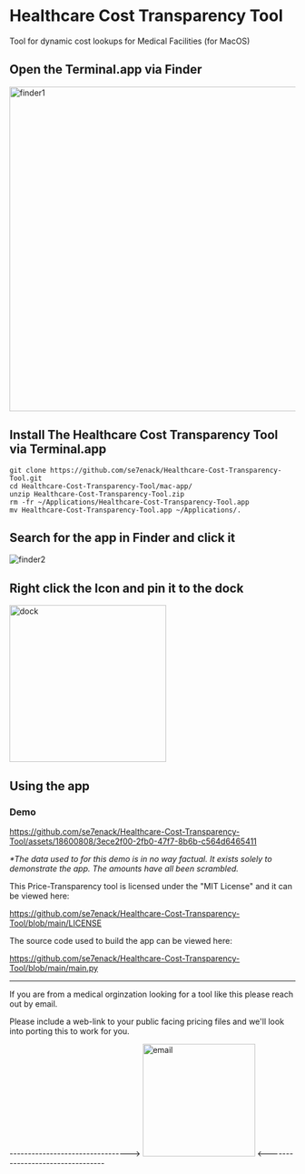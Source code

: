 # Healthcare Cost Transparency Tool 
Tool for dynamic cost lookups for Medical Facilities (for MacOS)

## Open the Terminal.app via Finder
<img width="571" alt="finder1" src="https://github.com/se7enack/Healthcare-Cost-Transparency-Tool/assets/18600808/04aa8170-a83f-49ee-8e9a-c647bd1120d7">


## Install The Healthcare Cost Transparency Tool via Terminal.app
```
git clone https://github.com/se7enack/Healthcare-Cost-Transparency-Tool.git
cd Healthcare-Cost-Transparency-Tool/mac-app/
unzip Healthcare-Cost-Transparency-Tool.zip
rm -fr ~/Applications/Healthcare-Cost-Transparency-Tool.app
mv Healthcare-Cost-Transparency-Tool.app ~/Applications/.
```
## Search for the app in Finder and click it
![finder2](https://github.com/se7enack/Healthcare-Cost-Transparency-Tool/assets/18600808/76b748e7-fac3-4fd6-b8d8-e3675afdeddf)


## Right click the Icon and pin it to the dock
<img width="276" alt="dock" src="https://github.com/se7enack/Healthcare-Cost-Transparency-Tool/assets/18600808/275f4ac1-766b-4f88-a512-f60fb345dc1d">


## Using the app

### Demo
https://github.com/se7enack/Healthcare-Cost-Transparency-Tool/assets/18600808/3ece2f00-2fb0-47f7-8b6b-c564d6465411

<i>*The data used to for this demo is in no way factual. It exists solely to demonstrate the app. The amounts have all been scrambled.</i>

This Price-Transparency tool is licensed under the "MIT License" and it can be viewed here:

https://github.com/se7enack/Healthcare-Cost-Transparency-Tool/blob/main/LICENSE

The source code used to build the app can be viewed here:

https://github.com/se7enack/Healthcare-Cost-Transparency-Tool/blob/main/main.py


***
If you are from a medical orginzation looking for a tool like this please reach out by email. 

Please include a web-link to your public facing pricing files and we'll look into porting this to work for you.

---------------------------------> <img width="198" alt="email" src="https://github.com/se7enack/Healthcare-Cost-Transparency-Tool/assets/18600808/041925f0-6e6f-4a71-90cd-28c29865574c">
 <---------------------------------
